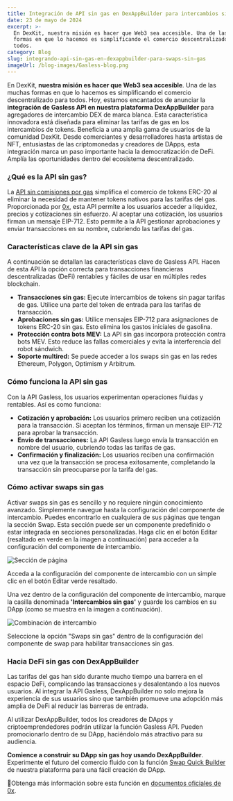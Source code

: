 ```yaml
---
title: Integración de API sin gas en DexAppBuilder para intercambios sin gas
date: 23 de mayo de 2024
excerpt: >-
  En DexKit, nuestra misión es hacer que Web3 sea accesible. Una de las muchas
  formas en que lo hacemos es simplificando el comercio descentralizado para
  todos.
category: Blog
slug: integrando-api-sin-gas-en-dexappbuilder-para-swaps-sin-gas
imageUrl: /blog-images/Gasless-blog.png
---
```

En DexKit, **nuestra misión es hacer que Web3 sea accesible**. Una de las muchas formas en que lo hacemos es simplificando el comercio descentralizado para todos. Hoy, estamos encantados de anunciar la **integración de Gasless API en nuestra plataforma DexAppBuilder** para agregadores de intercambio DEX de marca blanca. Esta característica innovadora está diseñada para eliminar las tarifas de gas en los intercambios de tokens. Beneficia a una amplia gama de usuarios de la comunidad DexKit. Desde comerciantes y desarrolladores hasta artistas de NFT, entusiastas de las criptomonedas y creadores de DApps, esta integración marca un paso importante hacia la democratización de DeFi. Amplía las oportunidades dentro del ecosistema descentralizado.

### ¿Qué es la API sin gas?

La [API sin comisiones por gas](https://0x.org/post/0x-101-intro-to-gasless-api) simplifica el comercio de tokens ERC-20 al eliminar la necesidad de mantener tokens nativos para las tarifas del gas. Proporcionada por [0x](https://0x.org/), esta API permite a los usuarios acceder a liquidez, precios y cotizaciones sin esfuerzo. Al aceptar una cotización, los usuarios firman un mensaje EIP-712. Esto permite a la API gestionar aprobaciones y enviar transacciones en su nombre, cubriendo las tarifas del gas.

### Características clave de la API sin gas

A continuación se detallan las características clave de Gasless API. Hacen de esta API la opción correcta para transacciones financieras descentralizadas (DeFi) rentables y fáciles de usar en múltiples redes blockchain.

* **Transacciones sin gas:** Ejecute intercambios de tokens sin pagar tarifas de gas. Utilice una parte del token de entrada para las tarifas de transacción.
* **Aprobaciones sin gas:** Utilice mensajes EIP-712 para asignaciones de tokens ERC-20 sin gas. Esto elimina los gastos iniciales de gasolina.
* **Protección contra bots MEV:** La API sin gas incorpora protección contra bots MEV. Esto reduce las fallas comerciales y evita la interferencia del robot sándwich.
* **Soporte multired:** Se puede acceder a los swaps sin gas en las redes Ethereum, Polygon, Optimism y Arbitrum.

### Cómo funciona la API sin gas

Con la API Gasless, los usuarios experimentan operaciones fluidas y rentables. Así es como funciona:

* **Cotización y aprobación:** Los usuarios primero reciben una cotización para la transacción. Si aceptan los términos, firman un mensaje EIP-712 para aprobar la transacción.
* **Envío de transacciones:** La API Gasless luego envía la transacción en nombre del usuario, cubriendo todas las tarifas de gas.
* **Confirmación y finalización:** Los usuarios reciben una confirmación una vez que la transacción se procesa exitosamente, completando la transacción sin preocuparse por la tarifa del gas.

### Cómo activar swaps sin gas

Activar swaps sin gas es sencillo y no requiere ningún conocimiento avanzado. Simplemente navegue hasta la configuración del componente de intercambio. Puedes encontrarlo en cualquiera de sus páginas que tengan la sección Swap. Esta sección puede ser un componente predefinido o estar integrada en secciones personalizadas. Haga clic en el botón Editar (resaltado en verde en la imagen a continuación) para acceder a la configuración del componente de intercambio.

![Sección de página](/blog-images/swappages.png)

Acceda a la configuración del componente de intercambio con un simple clic en el botón Editar verde resaltado.

Una vez dentro de la configuración del componente de intercambio, marque la casilla denominada **'Intercambios sin gas'** y guarde los cambios en su DApp (como se muestra en la imagen a continuación).

![Combinación de intercambio](/blog-images/swapcompo1.png)

Seleccione la opción "Swaps sin gas" dentro de la configuración del componente de swap para habilitar transacciones sin gas.

### Hacia DeFi sin gas con DexAppBuilder

Las tarifas del gas han sido durante mucho tiempo una barrera en el espacio DeFi, complicando las transacciones y desalentando a los nuevos usuarios. Al integrar la API Gasless, DexAppBuilder no solo mejora la experiencia de sus usuarios sino que también promueve una adopción más amplia de DeFi al reducir las barreras de entrada.

Al utilizar DexAppBuilder, todos los creadores de DApps y criptoemprendedores podrán utilizar la función Gasless API. Pueden promocionarlo dentro de su DApp, haciéndolo más atractivo para su audiencia.

**Comience a construir su DApp sin gas hoy usando DexAppBuilder**. Experimente el futuro del comercio fluido con la función [Swap Quick Builder](https://dexappbuilder.dexkit.com/admin/quick-builder/swap) de nuestra plataforma para una fácil creación de DApp.

🔗Obtenga más información sobre esta función en [documentos oficiales de 0x](https://0x.org/docs/tx-relay-api/guides/understanding-tx-relay-api).
